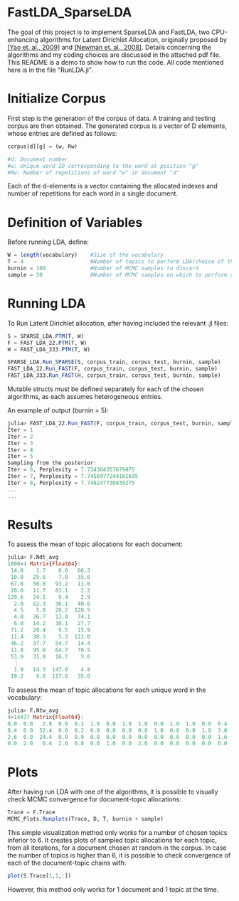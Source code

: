 # FastLDA_SparseLDA
The goal of this project is to implement SparseLDA and FastLDA, two CPU-enhancing algorithms for Latent Dirichlet Allocation, originally proposed by [[Yao et. al., 2009]](https://www.researchgate.net/publication/221653450_Efficient_methods_for_topic_model_inference_on_streaming_document_collections) and [[Newman et. al., 2008]](https://www.researchgate.net/publication/221653277_Fast_collapsed_Gibbs_sampling_for_latent_Dirichlet_allocation). 
Details concerning the algorithms and my coding choices are discussed in the attached pdf file. 
This README is a demo to show how to run the code. All code mentioned here is in the file "RunLDA.jl". 
# Initialize Corpus
First step is the generation of the corpus of data. A training and testing corpus are then obtained.
The generated corpus is a vector of D elements, whose entries are defined as follows: 
```julia
corpus[d][g] = (w, Rw)

#d: Document number
#w: Unique word ID corresponding to the word at position "g"
#Rw: Number of repetitions of word "w" in document "d"
```
 Each of the d-elements is a vector containing the allocated indexes and number of repetitions for each word in a single document. 
 # Definition of Variables
 Before running LDA, define: 
 ```julia
W = length(vocabulary)    #Size of the vocabulary
T = 4                     #Number of topics to perform LDA(choice of the implementer) 
burnin = 100              #Number of MCMC samples to discard 
sample = 50               #Number of MCMC samples on which to perform averages
```
 # Running LDA
 To Run Latent Dirichlet allocation, after having included the relevant .jl files: 
```julia
S = SPARSE_LDA.PTM(T, W)
F = FAST_LDA_22.PTM(T, W)
H = FAST_LDA_333.PTM(T, W)

SPARSE_LDA.Run_SPARSE(S, corpus_train, corpus_test, burnin, sample)
FAST_LDA_22.Run_FAST(F, corpus_train, corpus_test, burnin, sample)
FAST_LDA_333.Run_FAST(H, corpus_train, corpus_test, burnin, sample)
```
Mutable structs must be defined separately for each of the chosen algorithms, as each assumes heterogeneous entries. 

An example of output (burnin = 5): 
```julia
julia> FAST_LDA_22.Run_FAST(F, corpus_train, corpus_test, burnin, sample)
Iter = 1
Iter = 2
Iter = 3
Iter = 4
Iter = 5
Sampling from the posterior:
Iter = 6, Perplexity = 7.734364357679075
Iter = 7, Perplexity = 7.7456977244161695
Iter = 8, Perplexity = 7.746247730839275
...
...
```
 # Results
 To assess the mean of topic allocations for each document: 
 ```julia
julia> F.Ndt_avg
1000×4 Matrix{Float64}:    
  14.0    1.7    8.0   66.3
  10.8   25.6    7.0   35.6
  67.0   50.8   93.2   11.0
  20.0   11.7   83.1    2.2
 129.6   24.1    9.4    2.9
   2.0   52.3   36.1   40.6
   4.5    5.8   28.2  120.5
   4.8   36.7   13.4   74.1
   6.0   14.2   38.1   27.7
  71.2   20.4    9.5   15.9
  11.4   38.3    5.3  111.0
  46.2   37.7   54.7   14.4
  11.8   95.0   64.7   70.5
  53.9   31.8   16.7    5.6
   ⋮
   1.9   14.3  147.0    4.8
  19.2    9.0  117.8   35.0
```
To assess the mean of topic allocations for each unique word in the vocabulary: 
 ```julia
julia> F.Ntw_avg
4×14477 Matrix{Float64}:
 0.0  0.0   2.8  0.0  0.1  1.0  0.0  1.0  1.0  0.0  1.0  1.0  0.0  0.4  0.0  …  0.2  2.0  1.0  0.0  0.1  0.0  0.5  1.0  1.8  0.0  0.0  0.0  0.2  0.3  0.0       
 0.4  0.0  52.4  0.0  0.2  0.0  0.0  0.0  0.0  1.0  0.0  0.0  1.0  3.0  0.0     0.0  0.0  0.0  0.0  1.0  0.0  1.0  0.0  0.0  2.0  2.0  0.0  1.0  1.2  1.0
 2.6  0.0  24.4  0.0  0.9  0.0  0.0  0.0  0.0  0.0  0.0  0.0  0.0  1.6  0.0     0.3  0.0  0.0  1.0  0.5  0.0  0.5  0.0  0.1  0.0  0.0  3.0  0.0  0.0  0.0       
 0.0  2.0   0.4  2.0  0.8  0.0  1.0  0.0  2.0  0.0  0.0  0.0  0.0  0.0  0.0     1.5  0.0  0.0  0.0  0.4  2.0  0.0  0.0  0.1  0.0  0.0  0.0  0.8  0.5  0.0
 ```
# Plots
After having run LDA with one of the algorithms, it is possible to visually check MCMC convergence for document-topic allocations: 
 ```julia
Trace = F.Trace
MCMC_Plots.Runplots(Trace, D, T, burnin + sample)
 ```
This simple visualization method only works for a number of chosen topics inferior to 6. It creates plots of sampled topic allocations for each topic, from all iterations, for a document chosen at random in the corpus. In case the number of topics is higher than 6, it is possible to check convergence of each of the document-topic chains with: 
 ```julia
plot(S.Trace[1,1,:])
 ```
However, this method only works for 1 document and 1 topic at the time. 
